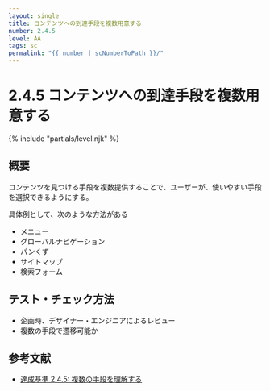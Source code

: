 ```yaml
---
layout: single
title: コンテンツへの到達手段を複数用意する
number: 2.4.5
level: AA
tags: sc
permalink: "{{ number | scNumberToPath }}/"
---
```


# 2.4.5 コンテンツへの到達手段を複数用意する

{% include "partials/level.njk" %}

## 概要

コンテンツを見つける手段を複数提供することで、ユーザーが、使いやすい手段を選択できるようにする。

具体例として、次のような方法がある

- メニュー
- グローバルナビゲーション
- パンくず
- サイトマップ
- 検索フォーム

## テスト・チェック方法

- 企画時、デザイナー・エンジニアによるレビュー
- 複数の手段で遷移可能か

## 参考文献

- [達成基準 2.4.5: 複数の手段を理解する](https://waic.jp/docs/WCAG21/Understanding/multiple-ways.html)
